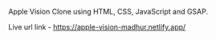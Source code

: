 Apple Vision Clone using HTML, CSS, JavaScript and GSAP.

Live url link - https://apple-vision-madhur.netlify.app/
